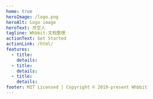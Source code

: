 ```yaml
---
home: true
heroImage: /logo.png
heroAlt: Logo image
heroText: 月空人
tagline: Whbbit-文档整理
actionText: Get Started
actionLink: /html/
features:
  - title:
    details:
  - title:
    details:
  - title:
    details:
footer: MIT Licensed | Copyright © 2019-present Whbbit
---
```

